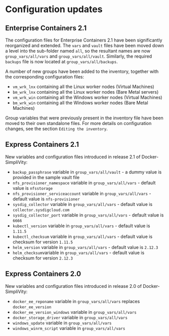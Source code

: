 # Configuration updates


## Enterprise Containers 2.1

The configuration files for Enterprise Containers 2.1 have been significantly reorganized and extended.
The `vars` and `vault` files have been moved 
down a level into the sub-folder named 
`all`, so the resultant names are now `group_vars/all/vars` and `group_vars/all/vault`. 
Similarly, the required `backups` file is now located at `group_vars/all/backups`.


A number of new groups have been added to the inventory, together with the corresponding configuration files:

- `vm_wrk_lnx` containing all the Linux worker nodes (Virtual Machines)	 
- `bm_wrk_lnx` containing all the Linux worker nodes (Bare Metal servers)	 
- `vm_wrk_win` containing all the Windows worker nodes (Virtual Machines)	 
- `bm_wrk_win` containing all the Windows worker nodes (Bare Metal Machines)


Group variables that were previously present in the inventory file have been moved to their own standalone
files. For more details on configuration changes, see the section `Editing the inventory`.


## Express Containers 2.1

New variables and configuration files introduced in release 2.1 of Docker-SimpliVity:

- `backup_passphrase` variable in `group_vars/all/vault` - a dummy value is provided in the sample vault file   
- `nfs_provisioner_namespace` variable in `group_vars/all/vars` - default value is `nfsstorage`
- `nfs_provisioner_serviceaccount` variable in `group_vars/all/vars` - default value is `nfs-provisioner`
- `sysdig_collector` variable in `group_vars/all/vars` - default value is `collector.sysdigcloud.com`
- `sysdig_collector_port` variable in `group_vars/all/vars` - default value is `6666`
- `kubectl_version` variable in `group_vars/all/vars` - default value is `1.11.5`
- `kubectl_checksum` variable in `group_vars/all/vars` - default value is checksum for version `1.11.5`
- `helm_version` variable in `group_vars/all/vars` - default value is `2.12.3`
- `helm_checksum`variable in `group_vars/all/vars` - default value is checksum for version `2.12.3`

## Express Containers 2.0

New variables and configuration files introduced in release 2.0 of Docker-SimpliVity:

-   `docker_ee_reponame` variable in `group_vars/all/vars` replaces `docker_ee_version` 
-   `docker_ee_version_windows` variable in `group_vars/all/vars` 
-   `docker_storage_driver` variable in `group_vars/all/vars` 
-   `windows_update` variable in `group_vars/all/vars` 
-   `windows_winrm_script` variable in `group_vars/all/vars` 

